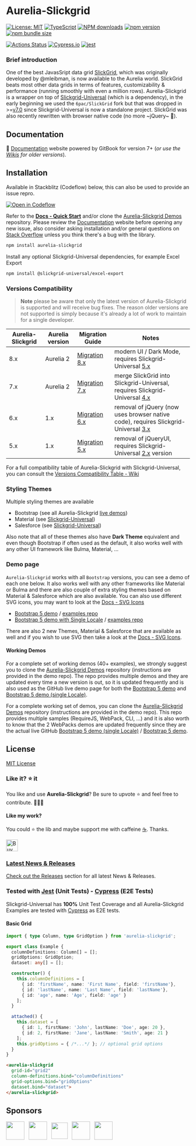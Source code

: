 # Aurelia-Slickgrid
[![License: MIT](https://img.shields.io/badge/License-MIT-yellow.svg)](https://opensource.org/licenses/MIT)
[![TypeScript](https://img.shields.io/badge/%3C%2F%3E-TypeScript-%230074c1.svg)](http://www.typescriptlang.org/)
[![NPM downloads](https://img.shields.io/npm/dy/aurelia-slickgrid)](https://npmjs.org/package/aurelia-slickgrid)
[![npm version](https://img.shields.io/npm/v/aurelia-slickgrid.svg?logo=npm&logoColor=fff&label=npm)](https://www.npmjs.com/package/aurelia-slickgrid)
[![npm bundle size](https://img.shields.io/bundlephobia/minzip/aurelia-slickgrid?color=success&label=gzip)](https://bundlephobia.com/result?p=aurelia-slickgrid)

[![Actions Status](https://github.com/ghiscoding/aurelia-slickgrid/workflows/CI%20Build/badge.svg)](https://github.com/ghiscoding/aurelia-slickgrid/actions)
[![Cypress.io](https://img.shields.io/badge/tested%20with-Cypress-04C38E.svg?logo=cypress)](https://www.cypress.io/)
[![jest](https://jestjs.io/img/jest-badge.svg)](https://github.com/facebook/jest)
<!-- [![codecov](https://codecov.io/gh/ghiscoding/aurelia-slickgrid/branch/master/graph/badge.svg)](https://codecov.io/gh/ghiscoding/aurelia-slickgrid) -->

### Brief introduction
One of the best JavasSript data grid [SlickGrid](https://github.com/mleibman/SlickGrid), which was originally developed by @mleibman, is now available to the Aurelia world. SlickGrid beats most other data grids in terms of features, customizability & performance (running smoothly with even a million rows). Aurelia-Slickgrid is a wrapper on top of [Slickgrid-Universal](https://github.com/ghiscoding/slickgrid-universal/) (which is a dependency), in the early beginning we used the `6pac/SlickGrid` fork but that was dropped in >=[v7.0](https://github.com/ghiscoding/aurelia-slickgrid/releases/tag/v7.0.3) since Slickgrid-Universal is now a standalone project. SlickGrid was also recently rewritten with browser native code (no more ~jQuery~ 🎉).

## Documentation
📕 [Documentation](https://ghiscoding.gitbook.io/aurelia-slickgrid/getting-started/quick-start) website powered by GitBook for version 7+ (_or use the [Wikis](https://github.com/ghiscoding/aurelia-slickgrid/wiki) for older versions_).

## Installation
Available in Stackblitz (Codeflow) below, this can also be used to provide an issue repro.

[![Open in Codeflow](https://developer.stackblitz.com/img/open_in_codeflow.svg)](https:///pr.new/ghiscoding/aurelia-slickgrid)

Refer to the **[Docs - Quick Start](https://ghiscoding.gitbook.io/aurelia-slickgrid/getting-started/quick-start)** and/or clone the [Aurelia-Slickgrid Demos](https://github.com/ghiscoding/aurelia-slickgrid-demos) repository. Please review the [Documentation](https://ghiscoding.gitbook.io/aurelia-slickgrid/) website before opening any new issue, also consider asking installation and/or general questions on [Stack Overflow](https://stackoverflow.com/search?tab=newest&q=slickgrid) unless you think there's a bug with the library.

```sh
npm install aurelia-slickgrid
```
Install any optional Slickgrid-Universal dependencies, for example Excel Export
```sh
npm install @slickgrid-universal/excel-export
```

### Versions Compatibility

> **Note** please be aware that only the latest version of Aurelia-Slickgrid is supported and will receive bug fixes. The reason older versions are not supported is simply because it's already a lot of work to maintain for a single developer.

| Aurelia-Slickgrid | Aurelia version | Migration Guide | Notes |
|-------------------|-----------------|-----------------|------|
| 8.x               | Aurelia 2       | [Migration 8.x](https://ghiscoding.gitbook.io/aurelia-slickgrid/migrations/migration-to-8.x)     | modern UI / Dark Mode, requires Slickgrid-Universal [5.x](https://github.com/ghiscoding/slickgrid-universal/releases/tag/v5.0.0) |
| 7.x               | Aurelia 2       | [Migration 7.x](https://ghiscoding.gitbook.io/aurelia-slickgrid/migrations/migration-to-7.x)     | merge SlickGrid into Slickgrid-Universal, requires Slickgrid-Universal [4.x](https://github.com/ghiscoding/slickgrid-universal/releases/tag/v4.0.2) |
| 6.x               | 1.x             | [Migration 6.x](https://github.com/ghiscoding/aurelia-slickgrid/wiki/Migration-to-6.x)     | removal of jQuery (now uses browser native code), requires Slickgrid-Universal [3.x](https://github.com/ghiscoding/slickgrid-universal/releases/tag/v3.0.0) |
| 5.x               | 1.x             | [Migration 5.x](https://github.com/ghiscoding/aurelia-slickgrid/wiki/Migration-to-5.x)     | removal of jQueryUI, requires Slickgrid-Universal [2.x](https://github.com/ghiscoding/slickgrid-universal/releases/tag/v2.0.0) version |

For a full compatibility table of Aurelia-Slickgrid with Slickgrid-Universal, you can consult the [Versions Compatibility Table - Wiki](https://github.com/ghiscoding/aurelia-slickgrid/wiki/Versions-Compatibility-Table)

### Styling Themes

Multiple styling themes are available
- Bootstrap (see all Aurelia-Slickgrid [live demos](https://ghiscoding.github.io/aurelia-slickgrid/))
- Material (see [Slickgrid-Universal](https://ghiscoding.github.io/slickgrid-universal/#/example07))
- Salesforce (see [Slickgrid-Universal](https://ghiscoding.github.io/slickgrid-universal/#/example16))

Also note that all of these themes also have **Dark Theme** equivalent and even though Bootstrap if often used as the default, it also works well with any other UI framework like Bulma, Material, ...

### Demo page

`Aurelia-Slickgrid` works with all `Bootstrap` versions, you can see a demo of each one below. It also works well with any other frameworks like Material or Bulma and there are also couple of extra styling themes based on Material & Salesforce which are also available. You can also use different SVG icons, you may want to look at the [Docs - SVG Icons](https://ghiscoding.gitbook.io/aurelia-slickgrid/styling/svg-icons)
- [Bootstrap 5 demo](https://ghiscoding.github.io/aurelia-slickgrid) / [examples repo](https://github.com/ghiscoding/aurelia-slickgrid-demos/tree/master/webpack-bs5-demo)
- [Bootstrap 5 demo with Single Locale](https://ghiscoding.github.io/aurelia-slickgrid-demos) / [examples repo](https://github.com/ghiscoding/aurelia-slickgrid-demos/tree/master/webpack-bs5-demo-with-locales)

There are also 2 new Themes, Material & Salesforce that are available as well and if you wish to use SVG then take a look at the [Docs - SVG Icons](https://ghiscoding.gitbook.io/aurelia-slickgrid/styling/svg-icons).

#### Working Demos
For a complete set of working demos (40+ examples), we strongly suggest you to clone the [Aurelia-Slickgrid Demos](https://github.com/ghiscoding/aurelia-slickgrid-demos) repository (instructions are provided in the demo repo). The repo provides multiple demos and they are updated every time a new version is out, so it is updated frequently and is also used as the GitHub live demo page for both the [Bootstrap 5 demo](https://ghiscoding.github.io/aurelia-slickgrid) and [Bootstrap 5 demo (single Locale)](https://ghiscoding.github.io/aurelia-slickgrid-demos).

For a complete working set of demos, you can clone the [Aurelia-Slickgrid Demos](https://github.com/ghiscoding/aurelia-slickgrid-demos) repository (instructions are provided in the demo repo). This repo provides multiple samples (RequireJS, WebPack, CLI, ...) and it is also worth to know that the 2 WebPacks demos are updated frequently since they are the actual live GitHub [Bootstrap 5 demo (single Locale)](https://ghiscoding.github.io/aurelia-slickgrid-demos/#/slickgrid) / [Bootstrap 5 demo](https://ghiscoding.github.io/aurelia-slickgrid).

## License
[MIT License](LICENSE)

### Like it? ⭐ it
You like and use **Aurelia-Slickgrid**? Be sure to upvote ⭐ and feel free to contribute. 👷👷‍♀️

#### Like my work?
You could ⭐ the lib and maybe support me with caffeine [☕](https://ko-fi.com/ghiscoding). Thanks.

<a href='https://ko-fi.com/ghiscoding' target='_blank'><img height='32' style='border:0px;height:32px;' src='https://az743702.vo.msecnd.net/cdn/kofi3.png?v=0' border='0' alt='Buy Me a Coffee at ko-fi.com' />

### Latest News & Releases
Check out the [Releases](https://github.com/ghiscoding/aurelia-slickgrid/releases) section for all latest News & Releases.

### Tested with [Jest](https://jestjs.io/) (Unit Tests) - [Cypress](https://www.cypress.io/) (E2E Tests)
Slickgrid-Universal has **100%** Unit Test Coverage and all Aurelia-Slickgrid Examples are tested with [Cypress](https://www.cypress.io/) as E2E tests.


#### Basic Grid

```ts
import { type Column, type GridOption } from 'aurelia-slickgrid';

export class Example {
  columnDefinitions: Column[] = [];
  gridOptions: GridOption;
  dataset: any[] = [];

  constructor() {
    this.columnDefinitions = [
      { id: 'firstName', name: 'First Name', field: 'firstName'},
      { id: 'lastName', name: 'Last Name', field: 'lastName'},
      { id: 'age', name: 'Age', field: 'age' }
    ];
  }

  attached() {
    this.dataset = [
      { id: 1, firstName: 'John', lastName: 'Doe', age: 20 },
      { id: 2, firstName: 'Jane', lastName: 'Smith', age: 21 }
    ];
    this.gridOptions = { /*...*/ }; // optional grid options
  }
}
```

```html
<aurelia-slickgrid
  grid-id="grid2"
  column-definitions.bind="columnDefinitions"
  grid-options.bind="gridOptions"
  dataset.bind="dataset">
</aurelia-slickgrid>
```

## Sponsors

<div>
  <span>
    <a href="https://github.com/wundergraph" class="Link" title="Wundergraph" target="_blank"><img src="https://avatars.githubusercontent.com/u/64281914" width="50" height="50" valign="middle" /></a>
  </span>
  &nbsp;
  <span>
    <a href="https://github.com/johnsoncodehk" class="Link" title="johnsoncodehk (Volar)" target="_blank"><img src="https://avatars.githubusercontent.com/u/16279759" width="50" height="50" valign="middle" /></a>
  </span>
   &nbsp;
  <span>
    <a href="https://github.com/kevinburkett" class="Link" title="kevinburkett" target="_blank"><img class="circle avatar-user" src="https://avatars.githubusercontent.com/u/48218815?s=52&amp;v=4" width="45" height="45" valign="middle" /></a>
  </span>
  &nbsp;
  <span>
    <a href="https://github.com/anton-gustafsson" class="Link" title="anton-gustafsson" target="_blank"><img src="https://avatars.githubusercontent.com/u/22906905?s=52&v=4" width="50" height="50" valign="middle" /></a>
  </span>
  &nbsp;
  <span>
    <a href="https://github.com/gibson552" class="Link" title="gibson552" target="_blank"><img src="https://avatars.githubusercontent.com/u/84058359?s=52&v=4" width="50" height="50" valign="middle" /></a>
  </span>
</div>
